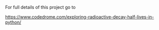 For full details of this project go to

https://www.codedrome.com/exploring-radioactive-decay-half-lives-in-python/
